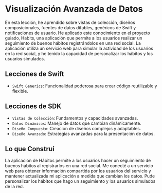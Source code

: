 # Visualización Avanzada de Datos

En esta lección, he aprendido sobre vistas de colección, diseños composicionales, fuentes de datos difables, genéricos de Swift y notificaciones de usuario. He aplicado este conocimiento en el proyecto guiado, Habits, una aplicación que permite a los usuarios realizar un seguimiento de buenos hábitos registrándolos en una red social. La aplicación utiliza un servicio web para simular la actividad de los usuarios en la red social, y he tenido la capacidad de personalizar los hábitos y los usuarios simulados.

## Lecciones de Swift
- `Swift Generics`: Funcionalidad poderosa para crear código reutilizable y flexible.

## Lecciones de SDK
- `Vistas de Colección`: Fundamentos y capacidades avanzadas.
- `Datos Dinámicos`: Manejo de datos que cambian dinámicamente.
- `Diseño Compuesto`: Creación de diseños complejos y adaptables.
- `Diseño Avanzado`: Estrategias avanzadas para la presentación de datos.

## Lo que Construí
La aplicación de Hábitos permite a los usuarios hacer un seguimiento de buenos hábitos al registrarlos en una red social. Me conecté a un servicio web para obtener información compartida por los usuarios del servicio y mantener actualizada mi aplicación a medida que cambian los datos. Pude personalizar los hábitos que hago un seguimiento y los usuarios simulados de la red.

